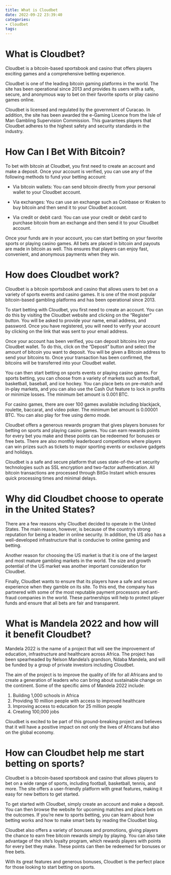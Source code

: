 ```yaml
---
title: What is Cloudbet
date: 2022-09-22 23:39:40
categories:
- Cloudbet
tags:
---
```



#  What is Cloudbet?

Cloudbet is a bitcoin-based sportsbook and casino that offers players exciting games and a comprehensive betting experience.

Cloudbet is one of the leading bitcoin gaming platforms in the world. The site has been operational since 2013 and provides its users with a safe, secure, and anonymous way to bet on their favorite sports or play casino games online.

 Cloudbet is licensed and regulated by the government of Curacao. In addition, the site has been awarded the e-Gaming Licence from the Isle of Man Gambling Supervision Commission. This guarantees players that Cloudbet adheres to the highest safety and security standards in the industry.

# How Can I Bet With Bitcoin?

To bet with bitcoin at Cloudbet, you first need to create an account and make a deposit. Once your account is verified, you can use any of the following methods to fund your betting account:

* Via bitcoin wallets: You can send bitcoin directly from your personal wallet to your Cloudbet account.

* Via exchanges: You can use an exchange such as Coinbase or Kraken to buy bitcoin and then send it to your Cloudbet account.

* Via credit or debit card: You can use your credit or debit card to purchase bitcoin from an exchange and then send it to your Cloudbet account.

Once your funds are in your account, you can start betting on your favorite sports or playing casino games. All bets are placed in bitcoin and payouts are made in bitcoin as well. This ensures that players can enjoy fast, convenient, and anonymous payments when they win.

#  How does Cloudbet work?

Cloudbet is a bitcoin sportsbook and casino that allows users to bet on a variety of sports events and casino games. It is one of the most popular bitcoin-based gambling platforms and has been operational since 2013.

To start betting with Cloudbet, you first need to create an account. You can do this by visiting the Cloudbet website and clicking on the “Register” button. You will be asked to provide your name, email address, and password. Once you have registered, you will need to verify your account by clicking on the link that was sent to your email address.

Once your account has been verified, you can deposit bitcoins into your Cloudbet wallet. To do this, click on the “Deposit” button and select the amount of bitcoin you want to deposit. You will be given a Bitcoin address to send your bitcoins to. Once your transaction has been confirmed, the bitcoins will be transferred into your Cloudbet wallet.

You can then start betting on sports events or playing casino games. For sports betting, you can choose from a variety of markets such as football, basketball, baseball, and ice hockey. You can place bets on pre-match and in-play markets, and you can also use the Cash Out feature to lock in profits or minimize losses. The minimum bet amount is 0.001 BTC.

For casino games, there are over 100 games available including blackjack, roulette, baccarat, and video poker. The minimum bet amount is 0.00001 BTC. You can also play for free using demo mode.

Cloudbet offers a generous rewards program that gives players bonuses for betting on sports and playing casino games. You can earn rewards points for every bet you make and these points can be redeemed for bonuses or free bets. There are also monthly leaderboard competitions where players can win prizes such as tickets to major sporting events or exclusive gadgets and holidays.

Cloudbet is a safe and secure platform that uses state-of-the-art security technologies such as SSL encryption and two-factor authentication. All bitcoin transactions are processed through BitGo Instant which ensures quick processing times and minimal delays.

#  Why did Cloudbet choose to operate in the United States?


There are a few reasons why Cloudbet decided to operate in the United States. The main reason, however, is because of the country’s strong reputation for being a leader in online security. In addition, the US also has a well-developed infrastructure that is conducive to online gaming and betting.

Another reason for choosing the US market is that it is one of the largest and most mature gambling markets in the world. The size and growth potential of the US market was another important consideration for Cloudbet.

Finally, Cloudbet wants to ensure that its players have a safe and secure experience when they gamble on its site. To this end, the company has partnered with some of the most reputable payment processors and anti-fraud companies in the world. These partnerships will help to protect player funds and ensure that all bets are fair and transparent.

#  What is Mandela 2022 and how will it benefit Cloudbet?

Mandela 2022 is the name of a project that will see the improvement of education, infrastructure and healthcare across Africa. The project has been spearheaded by Nelson Mandela’s grandson, Ndaba Mandela, and will be funded by a group of private investors including Cloudbet.

The aim of the project is to improve the quality of life for all Africans and to create a generation of leaders who can bring about sustainable change on the continent. Some of the specific aims of Mandela 2022 include:

<ol>

<li>Building 1,000 schools in Africa</li>

<li>Providing 10 million people with access to improved healthcare</li>

<li>Improving access to education for 25 million people</li>

<li>Creating 100,000 jobs</li>

</ol>

Cloudbet is excited to be part of this ground-breaking project and believes that it will have a positive impact on not only the lives of Africans but also on the global economy.

#  How can Cloudbet help me start betting on sports?

Cloudbet is a bitcoin-based sportsbook and casino that allows players to bet on a wide range of sports, including football, basketball, tennis, and more. The site offers a user-friendly platform with great features, making it easy for new bettors to get started.

To get started with Cloudbet, simply create an account and make a deposit. You can then browse the website for upcoming matches and place bets on the outcomes. If you’re new to sports betting, you can learn about how betting works and how to make smart bets by reading the Cloudbet blog.

Cloudbet also offers a variety of bonuses and promotions, giving players the chance to earn free bitcoin rewards simply by playing. You can also take advantage of the site’s loyalty program, which rewards players with points for every bet they make. These points can then be redeemed for bonuses or free bets.

With its great features and generous bonuses, Cloudbet is the perfect place for those looking to start betting on sports.